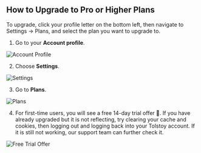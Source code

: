 ## How to Upgrade to Pro or Higher Plans

To upgrade, click your profile letter on the bottom left, then navigate to Settings -> Plans, and select the plan you want to upgrade to.

1. Go to your **Account profile**.

![Account Profile](https://github.com/user-attachments/assets/c6f568a9-6fab-4e1f-b321-961b91e3573d)

2. Choose **Settings**.

![Settings](https://github.com/user-attachments/assets/406fe388-ac53-4e8e-982b-8752e5d75511)

3. Go to **Plans**.

![Plans](https://github.com/user-attachments/assets/665ceefb-675b-4d8c-9557-5121094949b2)

4. For first-time users, you will see a free 14-day trial offer 🙂. If you have already upgraded but it is not reflecting, try clearing your cache and cookies, then logging out and logging back into your Tolstoy account. If it is still not working, our support team can further check it.

![Free Trial Offer](https://github.com/user-attachments/assets/bde45702-fa93-4699-81b8-41e80ded1618)